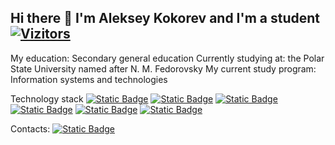 ## Hi there 👋 I'm Aleksey Kokorev and I'm a student [![Vizitors](https://u8views.com/api/v1/github/profiles/184508769/views/day-week-month-total-count.svg)](https://u8views.com/github/IncredEvil)

My education: Secondary general education
Currently studying at: the Polar State University named after N. M. Fedorovsky
My current study program: Information systems and technologies

Technology stack
[![Static Badge](https://img.shields.io/badge/c%2B%2B-blue)](https://isocpp.org/)
[![Static Badge](https://img.shields.io/badge/python-yellow)](https://www.python.org/)
[![Static Badge](https://img.shields.io/badge/figma-orange)](https://www.figma.com/)
[![Static Badge](https://img.shields.io/badge/1c-red)](https://1c.ru/)
[![Static Badge](https://img.shields.io/badge/sql-blue)](https://www.postgresql.org/)
[![Static Badge](https://img.shields.io/badge/visual_prolog-pink)](https://www.visual-prolog.com/)

Contacts:
[![Static Badge](https://img.shields.io/badge/telegram-lesha999333-green)](https://t.me/lesha999333)



<!--
**IncredEvil/IncredEvil** is a ✨ _special_ ✨ repository because its `README.md` (this file) appears on your GitHub profile.

Here are some ideas to get you started:

- 🔭 I’m currently working on ...
- 🌱 I’m currently learning ...
- 👯 I’m looking to collaborate on ...
- 🤔 I’m looking for help with ...
- 💬 Ask me about ...
- 📫 How to reach me: ...
- 😄 Pronouns: ...
- ⚡ Fun fact: ...
-->
